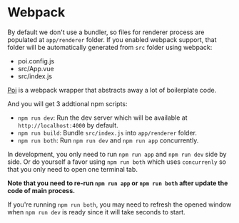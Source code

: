 # Webpack

By default we don't use a bundler, so files for renderer process are populated at `app/renderer` folder. If you enabled webpack support, that folder will be automatically generated from `src` folder using webpack:

- poi.config.js
- src/App.vue
- src/index.js

[Poi](https://github.com/egoist/poi) is a webpack wrapper that abstracts away a lot of boilerplate code.

And you will get 3 addtional npm scripts:

- `npm run dev`: Run the dev server which will be available at `http://localhost:4000` by default.
- `npm run build`: Bundle `src/index.js` into `app/renderer` folder.
- `npm run both`: Run `npm run dev` and `npm run app` concurrently.

In development, you only need to run `npm run app` and `npm run dev` side by side. Or do yourself a favor using `npm run both` which uses `concurrenly` so that you only need to open one terminal tab.

**Note that you need to re-run `npm run app` or `npm run both` after update the code of main process.**

If you're running `npm run both`, you may need to refresh the opened window when `npm run dev` is ready since it will take seconds to start.
